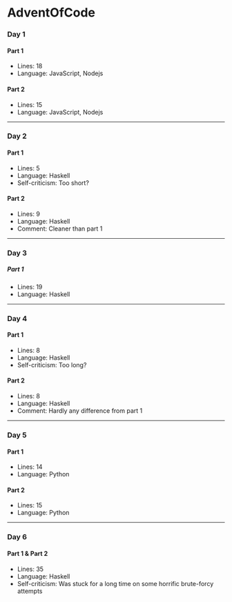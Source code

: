 # AdventOfCode

### Day 1
#### Part 1
* Lines: 18
* Language: JavaScript, Nodejs
#### Part 2
* Lines: 15
* Language: JavaScript, Nodejs
---
### Day 2
#### Part 1
* Lines: 5
* Language: Haskell
* Self-criticism: Too short?
#### Part 2
* Lines: 9
* Language: Haskell
* Comment: Cleaner than part 1
---
### Day 3
##### Part 1
* Lines: 19
* Language: Haskell
---
### Day 4
#### Part 1
* Lines: 8
* Language: Haskell
* Self-criticism: Too long?
#### Part 2
* Lines: 8
* Language: Haskell
* Comment: Hardly any difference from part 1
---
### Day 5
#### Part 1
* Lines: 14
* Language: Python
#### Part 2
* Lines: 15
* Language: Python
---
### Day 6
#### Part 1 & Part 2
* Lines: 35
* Language: Haskell
* Self-criticism: Was stuck for a long time on some horrific brute-forcy attempts
